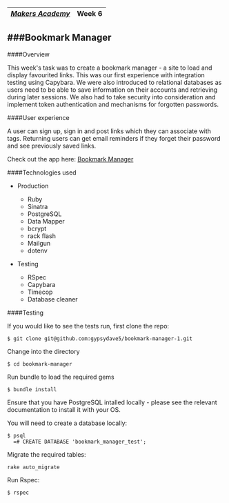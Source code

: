| [*Makers Academy*](http://www.makersacademy.com) | Week 6 |
| ------------------------------------------------ | ------ |

###Bookmark Manager
---------------------

####Overview

This week's task was to create a bookmark manager - a site to load and display
favourited links. This was our first experience with integration testing using
Capybara. We were also introduced to relational databases as users need to be
able to save information on their accounts and retrieving during later sessions.
We also had to take security into consideration and implement token
authentication and mechanisms for forgotten passwords.

####User experience

A user can sign up, sign in and post links which they can associate with tags.
Returning users can get email reminders if they forget their password and see
previously saved links.

Check out the app here: [Bookmark Manager](http://bookmark-mgr.herokuapp.com/)

####Technologies used

+ Production
  + Ruby
  + Sinatra
  + PostgreSQL
  + Data Mapper
  + bcrypt
  + rack flash
  + Mailgun
  + dotenv

+ Testing
  + RSpec
  + Capybara
  + Timecop
  + Database cleaner

####Testing

If you would like to see the tests run, first clone the repo:
```shell
$ git clone git@github.com:gypsydave5/bookmark-manager-1.git
```

Change into the directory
```shell
$ cd bookmark-manager
```

Run bundle to load the required gems
```shell
$ bundle install
```

Ensure that you have PostgreSQL intalled locally - please see the relevant
documentation to install it with your OS.

You will need to create a database locally:
```shell
$ psql
  =# CREATE DATABASE 'bookmark_manager_test';
```

Migrate the required tables:
```shell
rake auto_migrate
```

Run Rspec:
```shell
$ rspec
```
